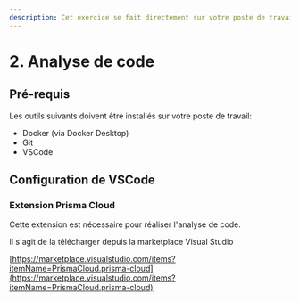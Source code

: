 ```yaml
---
description: Cet exercice se fait directement sur votre poste de travail
---
```


# 2. Analyse de code

## Pré-requis

Les outils suivants doivent être installés sur votre poste de travail:

* Docker (via Docker Desktop)
* Git
* VSCode

## Configuration de VSCode

### Extension Prisma Cloud

Cette extension est nécessaire pour réaliser l'analyse de code.

Il s'agit de la télécharger depuis la marketplace Visual Studio

[https://marketplace.visualstudio.com/items?itemName=PrismaCloud.prisma-cloud](https://marketplace.visualstudio.com/items?itemName=PrismaCloud.prisma-cloud)

